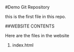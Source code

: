 #Demo Git Repository

this is the first file in this repo.

##WEBSITE CONTENTS

Here are the files in the website

1. index.html
